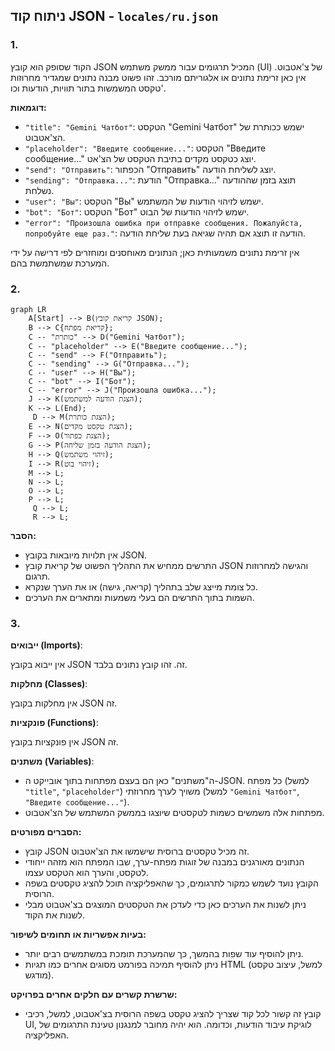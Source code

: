 ## ניתוח קוד JSON - `locales/ru.json`

### 1. <algorithm>

הקוד שסופק הוא קובץ JSON המכיל תרגומים עבור ממשק משתמש (UI) של צ'אטבוט. אין כאן זרימת נתונים או אלגוריתם מורכב. זהו פשוט מבנה נתונים שמגדיר מחרוזות טקסט המשמשות בתור תוויות, הודעות וכו'.

**דוגמאות:**

- `"title": "Gemini Чатбот"`: הטקסט "Gemini Чатбот" ישמש ככותרת של הצ'אטבוט.
- `"placeholder": "Введите сообщение..."`: הטקסט "Введите сообщение..." יוצג כטקסט מקדים בתיבת הטקסט של הצ'אט.
- `"send": "Отправить"`: הכפתור "Отправить" יוצג לשליחת הודעה.
- `"sending": "Отправка..."`: הודעת "Отправка..." תוצג בזמן שההודעה נשלחת.
- `"user": "Вы"`: הטקסט "Вы" ישמש לזיהוי הודעות של המשתמש.
- `"bot": "Бот"`: הטקסט "Бот" ישמש לזיהוי הודעות של הבוט.
- `"error": "Произошла ошибка при отправке сообщения. Пожалуйста, попробуйте еще раз."`: הודעה זו תוצג אם תהיה שגיאה בעת שליחת הודעה.

אין זרימת נתונים משמעותית כאן; הנתונים מאוחסנים ומוחזרים לפי דרישה על ידי המערכת שמשתמשת בהם.

### 2. <mermaid>

```mermaid
graph LR
    A[Start] --> B(קריאת קובץ JSON);
    B --> C{קריאת מפתח};
    C -- "כותרת" --> D("Gemini Чатбот");
    C -- "placeholder" --> E("Введите сообщение...");
    C -- "send" --> F("Отправить");
    C -- "sending" --> G("Отправка...");
    C -- "user" --> H("Вы");
    C -- "bot" --> I("Бот");
    C -- "error" --> J("Произошла ошибка...");
    J --> K(הצגת הודעה למשתמש);
    K --> L(End);
     D --> M(הצגת כותרת);
    E --> N(הצגת טקסט מקדים);
    F --> O(הצגת כפתור);
    G --> P(הצגת הודעה בזמן שליחה);
    H --> Q(זיהוי משתמש);
    I --> R(זיהוי בוט);
    M --> L;
    N --> L;
    O --> L;
    P --> L;
     Q --> L;
     R --> L;
```

**הסבר:**

- אין תלויות מיובאות בקובץ JSON.
- התרשים ממחיש את התהליך הפשוט של קריאת קובץ JSON והגישה למחרוזות תרגום.
- כל צומת מייצג שלב בתהליך (קריאה, גישה) או את הערך שנקרא.
- השמות בתוך התרשים הם בעלי משמעות ומתארים את הערכים.

### 3. <explanation>

**ייבואים (Imports)**:

אין ייבוא בקובץ JSON זה. זהו קובץ נתונים בלבד.

**מחלקות (Classes)**:

אין מחלקות בקובץ JSON זה.

**פונקציות (Functions)**:

אין פונקציות בקובץ JSON זה.

**משתנים (Variables)**:

- ה"משתנים" כאן הם בעצם מפתחות בתוך אובייקט ה-JSON. כל מפתח (למשל `"title"`, `"placeholder"`) משויך לערך מחרוזתי (למשל `"Gemini Чатбот"`, `"Введите сообщение..."`).
- מפתחות אלה משמשים כשמות לטקסטים שיוצגו בממשק המשתמש של הצ'אטבוט.

**הסברים מפורטים:**

- קובץ JSON זה מכיל טקסטים ברוסית שישמשו את הצ'אטבוט.
- הנתונים מאורגנים במבנה של זוגות מפתח-ערך, שבו המפתח הוא מזהה ייחודי לטקסט, והערך הוא הטקסט עצמו.
- הקובץ נועד לשמש כמקור לתרגומים, כך שהאפליקציה תוכל להציג טקסטים בשפה הרוסית.
- ניתן לשנות את הערכים כאן כדי לעדכן את הטקסטים המוצגים בצ'אטבוט מבלי לשנות את הקוד.

**בעיות אפשריות או תחומים לשיפור:**

- ניתן להוסיף עוד שפות בהמשך, כך שהמערכת תומכת במשתמשים רבים יותר.
- ניתן להוסיף תמיכה בפורמט מסוגים אחרים כמו תגיות HTML (למשל, עיצוב טקסט מודגש).

**שרשרת קשרים עם חלקים אחרים בפרויקט:**

- קובץ זה קשור לכל קוד שצריך להציג טקסט בשפה הרוסית בצ'אטבוט, למשל, רכיבי UI, לוגיקת עיבוד הודעות, וכדומה. הוא יהיה מחובר למנגנון טעינת התרגומים של האפליקציה.